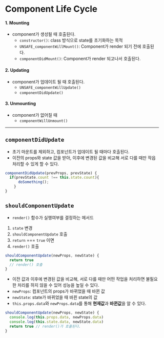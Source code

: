 # Component Life Cycle

#### 1. Mounting

- component가 생성될 때 호출된다.
   - `constructor()`: class 방식으로 state를 초기화하는 목적
   - `UNSAFE_componentWillMount()`: Component가 render 되기 전에 호출된다.
   - `componentDidMount()`: Component가 render 되고나서 호출된다.

#### 2. Updating

- component가 업데이트 될 때 호출된다.
   - `UNSAFE_componentWillUpdate()`
   - `componentDidUpdate()`

#### 3. Unmounting

- component가 없어질 때
   - `componentWillUnmount()`

---

## `componentDidUpdate`

- 초기 마운트를 제외하고, 컴포넌트가 업데이트 될 때마다 호출된다.
- 이전의 props와 state 값을 받아, 이후에 변경된 값을 비교해 서로 다를 때만 작읍 처리할 수 있게 할 수 있다.

```js
componentDidUpdate(prevProps, prevState) {
  if(prevState.count !== this.state.count){
      doSomething();
    }
}
```


## `shouldComponentUpdate`

- `render()` 함수가 실행여부를 결정하는 메서드

1. `state` 변경
2. `shouldComponentUpdate` 호출 
3. `return` === `true` 이면
4. `render()` 호출 

```js
shouldComponentUpdate(newProps, newState) {
  return true 
  // render() 호출
}
```

- 이전 값과 이후에 변경된 값을 비교해, 서로 다를 때만 어떤 작업을 처리하면 불필요한 처리를 하지 않을 수 있어 성능을 높일 수 있다.
- `newProps`: 컴포넌트의 props가 바뀌었을 때 바뀐 값
- `newState`: state가 바뀌었을 때 바뀐 state의 값
- `this.props.data`와 `newProps.data`를 통해 **현재값**과 **바뀐값**을 알 수 있다.

```js
shouldComponentUpdate(newProps, newState) {
  console.log(this.props.data, newProps.data)
  console.log(this.state.data, newState.data)
  return true // render()가 호출된다.
}
```
